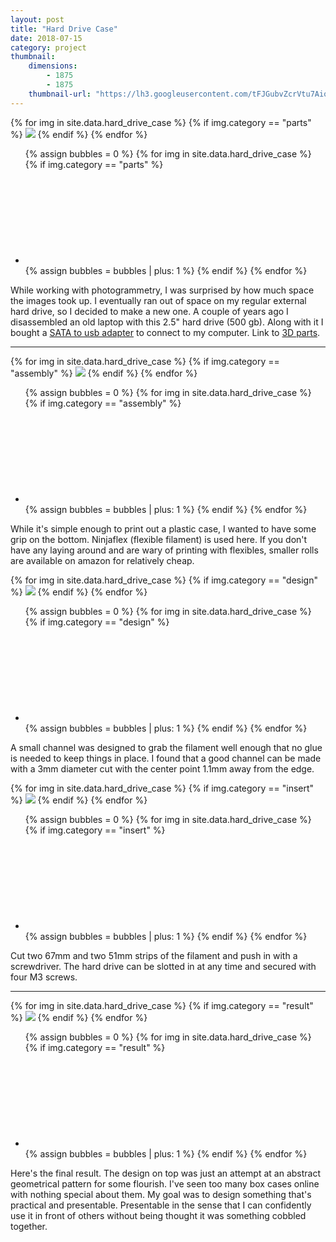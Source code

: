 ```yaml
---
layout: post
title: "Hard Drive Case"
date: 2018-07-15
category: project
thumbnail: 
    dimensions: 
        - 1875
        - 1875
    thumbnail-url: "https://lh3.googleusercontent.com/tFJGubvZcrVtu7AioadZ1lywuHixnN3OogNxjJEqa4BIvfzuysIIYOFbW78qMoAYjLancbpP6A4T0D5XmtgTmYi3hkk9mYBvuYgnwDmAz7HosetOlgIAWTiylvWeojzMDXb2iJnvE-Q=w1920-h1080"
---
```


<main>
    <div>
        <div id="parts" class="slide-gallery">
        {% for img in site.data.hard_drive_case %}
            {% if img.category == "parts" %}
                <img class="slides" src="{{img.img-url}}">
            {% endif %}
        {% endfor %}
        <ul class="controls">
            {% assign bubbles = 0 %}
                {% for img in site.data.hard_drive_case %}
                    {% if img.category == "parts" %}
                        <li class="slide-bubble highlight show" onclick="currentSlide({{bubbles}}, '#parts')" onmouseover="currentSlide({{bubbles}}, '#parts')">
                            <svg><circle/></svg> 
                        </li>
                        {% assign bubbles = bubbles | plus: 1 %}
                    {% endif %}
                {% endfor %}
        </ul>
    </div>
    <p>
        While working with photogrammetry, I was surprised by how much space the images took up. I eventually ran out of space on my regular external hard drive, so I decided to make a new one. A couple of years ago I disassembled an old laptop with this 2.5" hard drive (500 gb). Along with it I bought a <a href="https://amzn.to/2NR2U8w" target="_blank">SATA to usb adapter</a> to connect to my computer. Link to <a href="http://www.thingiverse.com/thing:3005307" target="_blank">3D parts</a>.
    </p>
    <hr>
    <div>
        <div id="assembly" class="slide-gallery">
        {% for img in site.data.hard_drive_case %}
            {% if img.category == "assembly" %}
                <img class="slides" src="{{img.img-url}}">
            {% endif %}
        {% endfor %}
        <ul class="controls">
            {% assign bubbles = 0 %}
                {% for img in site.data.hard_drive_case %}
                    {% if img.category == "assembly" %}
                        <li class="slide-bubble highlight hide" onclick="currentSlide({{bubbles}}, '#assembly')" onmouseover="currentSlide({{bubbles}}, '#assembly')">
                            <svg><circle/></svg> 
                        </li>
                        {% assign bubbles = bubbles | plus: 1 %}
                    {% endif %}
                {% endfor %}
        </ul>
    </div>
    <p>
        While it's simple enough to print out a plastic case, I wanted to have some grip on the bottom. Ninjaflex (flexible filament) is used here. If you don't have any laying around and are wary of printing with flexibles, smaller rolls are available on amazon for relatively cheap. 
    </p>
    <div>
        <div id="design" class="slide-gallery">
        {% for img in site.data.hard_drive_case %}
            {% if img.category == "design" %}
                <img class="slides" src="{{img.img-url}}">
            {% endif %}
        {% endfor %}
        <ul class="controls">
            {% assign bubbles = 0 %}
                {% for img in site.data.hard_drive_case %}
                    {% if img.category == "design" %}
                        <li class="slide-bubble highlight hide" onclick="currentSlide({{bubbles}}, '#design')" onmouseover="currentSlide({{bubbles}}, '#design')">
                            <svg><circle/></svg> 
                        </li>
                        {% assign bubbles = bubbles | plus: 1 %}
                    {% endif %}
                {% endfor %}
        </ul>
    </div>
    <p>
        A small channel was designed to grab the filament well enough that no glue is needed to keep things in place. I found that a good channel can be made with a 3mm diameter cut with the center point 1.1mm away from the edge.
    </p>
    <div>
        <div id="insert" class="slide-gallery">
        {% for img in site.data.hard_drive_case %}
            {% if img.category == "insert" %}
                <img class="slides" src="{{img.img-url}}">
            {% endif %}
        {% endfor %}
        <ul class="controls">
            {% assign bubbles = 0 %}
                {% for img in site.data.hard_drive_case %}
                    {% if img.category == "insert" %}
                        <li class="slide-bubble highlight hide" onclick="currentSlide({{bubbles}}, '#insert')" onmouseover="currentSlide({{bubbles}}, '#insert')">
                            <svg><circle/></svg> 
                        </li>
                        {% assign bubbles = bubbles | plus: 1 %}
                    {% endif %}
                {% endfor %}
        </ul>
    </div>
    <p>
        Cut two 67mm and two 51mm strips of the filament and push in with a screwdriver. The hard drive can be slotted in at any time and secured with four M3 screws.
    </p>
    <hr>
    <div>
        <div id="result" class="slide-gallery">
        {% for img in site.data.hard_drive_case %}
            {% if img.category == "result" %}
                <img class="slides" src="{{img.img-url}}">
            {% endif %}
        {% endfor %}
        <ul class="controls">
            {% assign bubbles = 0 %}
                {% for img in site.data.hard_drive_case %}
                    {% if img.category == "result" %}
                        <li class="slide-bubble highlight hide" onclick="currentSlide({{bubbles}}, '#result')" onmouseover="currentSlide({{bubbles}}, '#result')">
                            <svg><circle/></svg> 
                        </li>
                        {% assign bubbles = bubbles | plus: 1 %}
                    {% endif %}
                {% endfor %}
        </ul>
    </div>
    <p>
        Here's the final result. The design on top was just an attempt at an abstract geometrical pattern for some flourish. I've seen too many box cases online with nothing special about them. My goal was to design something that's practical and presentable. Presentable in the sense that I can confidently use it in front of others without being thought it was something cobbled together.
    </p>